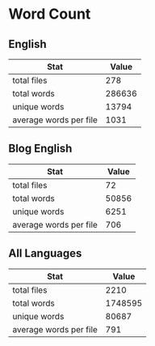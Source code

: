 # Word Count

## English

Stat | Value
---- | -----
total files | 278
total words | 286636
unique words | 13794
average words per file | 1031

## Blog English

Stat | Value
---- | -----
total files | 72
total words | 50856
unique words | 6251
average words per file | 706

## All Languages

Stat | Value
---- | -----
total files | 2210
total words | 1748595
unique words | 80687
average words per file | 791

